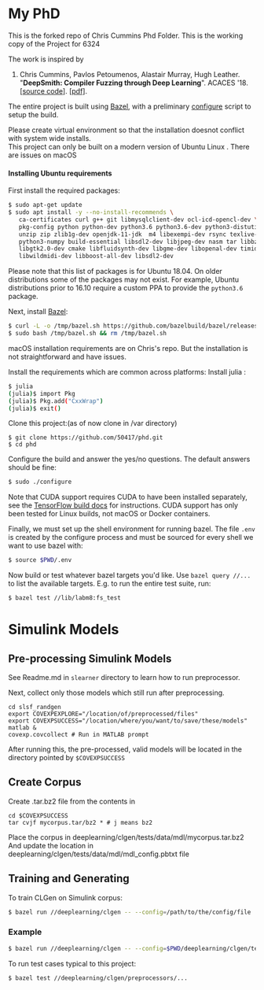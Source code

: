 # My PhD

This is the forked repo of Chris Cummins Phd Folder. 
This is the working copy of the Project for 6324

The work is inspired by 
1. Chris Cummins, Pavlos Petoumenos, Alastair Murray, Hugh Leather.
   "**DeepSmith: Compiler Fuzzing through Deep Learning**".
   ACACES '18.
   [[source code]](/docs/2018_07_acaces).
   [[pdf]](https://chriscummins.cc/pub/2018-acaces.pdf).

The entire project is built using [Bazel](https://bazel.build), with a
preliminary [configure](/configure) script to setup the build. 

Please create virtual environment so that the installation doesnot conflict with system wide installs.  
This project can only be built on a modern version of Ubuntu Linux . There are issues on macOS

#### Installing Ubuntu requirements

First install the required packages:

```sh
$ sudo apt-get update
$ sudo apt install -y --no-install-recommends \
   ca-certificates curl g++ git libmysqlclient-dev ocl-icd-opencl-dev \
   pkg-config python python-dev python3.6 python3.6-dev python3-distutils \
   unzip zip zlib1g-dev openjdk-11-jdk  m4 libexempi-dev rsync texlive-full \
   python3-numpy build-essential libsdl2-dev libjpeg-dev nasm tar libbz2-dev \
   libgtk2.0-dev cmake libfluidsynth-dev libgme-dev libopenal-dev timidity \
   libwildmidi-dev libboost-all-dev libsdl2-dev
```

Please note that this list of packages is for Ubuntu 18.04. On older
distributions some of the packages may not exist. For example, Ubuntu
distributions prior to 16.10 require a custom PPA to provide the `python3.6`
package.

Next, install [Bazel](https://docs.bazel.build/versions/master/install-ubuntu.html#installing-bazel-on-ubuntu):

```sh
$ curl -L -o /tmp/bazel.sh https://github.com/bazelbuild/bazel/releases/download/0.14.1/bazel-0.14.1-installer-linux-x86_64.sh
$ sudo bash /tmp/bazel.sh && rm /tmp/bazel.sh
```

macOS installation requirements are on Chris's repo. But the installation is not straightforward and have issues. 

Install the requirements which are common across platforms:
Install julia : 


```sh
$ julia
(julia)$ import Pkg
(julia)$ Pkg.add("CxxWrap")
(julia)$ exit()
```

Clone this project:(as of now clone in /var directory)

```
$ git clone https://github.com/50417/phd.git
$ cd phd
```

Configure the build and answer the yes/no questions. The default answers should
be fine:

```sh
$ sudo ./configure
```

Note that CUDA support requires CUDA to have been installed separately,
see the [TensorFlow build docs](https://www.tensorflow.org/install/) for
instructions. CUDA support has only been tested for Linux builds, not macOS or
Docker containers.

Finally, we must set up the shell environment for running bazel. The file `.env`
is created by the configure process and must be sourced for every shell we want
to use bazel with:

```sh
$ source $PWD/.env
```

Now build or test whatever bazel targets you'd like. Use `bazel query //...` to
list the available targets. E.g. to run the entire test suite, run:

```bash
$ bazel test //lib/labm8:fs_test
```

# Simulink Models

## Pre-processing Simulink Models

See Readme.md in `slearner` directory to learn how to run preprocessor.

Next, collect only those models which still run after preprocessing.

    cd slsf_randgen
    export COVEXPEXPLORE="/location/of/preprocessed/files"
    export COVEXPSUCCESS="/location/where/you/want/to/save/these/models"
    matlab &
    covexp.covcollect # Run in MATLAB prompt

After running this, the pre-processed, valid models will be located in the directory pointed by `$COVEXPSUCCESS`

## Create Corpus

Create .tar.bz2 file from the contents in 

    cd $COVEXPSUCCESS
    tar cvjf mycorpus.tar/bz2 * # j means bz2
  
Place the corpus in deeplearning/clgen/tests/data/mdl/mycorpus.tar.bz2
And update the location in deeplearning/clgen/tests/data/mdl/mdl_config.pbtxt file

## Training and Generating

To train CLGen on Simulink corpus: 
```bash
$ bazel run //deeplearning/clgen -- --config=/path/to/the/config/file
```
### Example
```bash
$ bazel run //deeplearning/clgen -- --config=$PWD/deeplearning/clgen/tests/data/mdl/mdl_config.pbtxt
```

To run test cases typical to this project: 
```bash
$ bazel test //deeplearning/clgen/preprocessors/...
```
 
